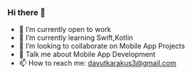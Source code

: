 ### Hi there 👋


- 🔭 I’m currently open to work
- 🌱 I’m currently learning Swift,Kotlin
- 👯 I’m looking to collaborate on Mobile App Projects
- 💬 Talk me about Mobile App Development
- 📫 How to reach me: davutkarakus3@gmail.com

